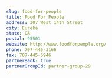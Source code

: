 ```yaml
---
slug: food-for-people
title: Food For People
address: 307 West 14th Street
city: Eureka
state: CA
postal: 95501
website: http://www.foodforpeople.org/
phone: 707-445-3166
fax: 707-445-5946
partnerBank: true
partnerGroupId: partner-group-29
---
```

